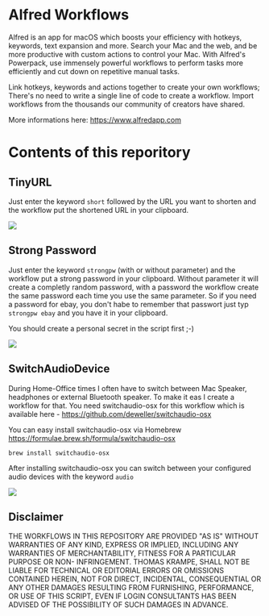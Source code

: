 # Alfred Workflows
Alfred is an app for macOS which boosts your efficiency with hotkeys, keywords, text expansion and more. Search your Mac and the web, and be more productive with custom actions to control your Mac. With Alfred's Powerpack, use immensely powerful workflows to perform tasks more efficiently and cut down on repetitive manual tasks.

Link hotkeys, keywords and actions together to create your own workflows; There's no need to write a single line of code to create a workflow. Import workflows from the thousands our community of creators have shared.

More informations here: https://www.alfredapp.com 

# Contents of this reporitory
## TinyURL
Just enter the keyword `short` followed by the URL you want to shorten and the workflow put the shortened URL in your clipboard.

![][1]

## Strong Password
Just enter the keyword `strongpw` (with or without parameter) and the workflow put a strong password in your clipboard. Without parameter it will create a completly random password, with a password the workflow create the same password each time you use the same parameter. So if you need a password for ebay, you don't habe to remember that passwort just typ `strongpw ebay` and you have it in your clipboard.

You should create a personal secret in the script first ;-)

![][2]

## SwitchAudioDevice
During Home-Office times I often have to switch between Mac Speaker, headphones or external Bluetooth speaker. To make it eas I create a workflow for that. You need switchaudio-osx for this workflow which is available here - https://github.com/deweller/switchaudio-osx 

You can easy install switchaudio-osx via Homebrew https://formulae.brew.sh/formula/switchaudio-osx 

```
brew install switchaudio-osx
```

After installing switchaudio-osx you can switch between your configured audio devices with the keyword `audio`

![][3]

## Disclaimer
THE WORKFLOWS IN THIS REPOSITORY ARE PROVIDED "AS IS" WITHOUT WARRANTIES OF ANY KIND, EXPRESS OR IMPLIED, INCLUDING ANY WARRANTIES OF MERCHANTABILITY, FITNESS FOR A PARTICULAR PURPOSE OR NON- INFRINGEMENT. THOMAS KRAMPE, SHALL NOT BE LIABLE FOR TECHNICAL OR EDITORIAL ERRORS OR OMISSIONS CONTAINED HEREIN, NOT FOR DIRECT, INCIDENTAL, CONSEQUENTIAL OR ANY OTHER DAMAGES RESULTING FROM FURNISHING, PERFORMANCE, OR USE OF THIS SCRIPT, EVEN IF LOGIN CONSULTANTS HAS BEEN ADVISED OF THE POSSIBILITY OF SUCH DAMAGES IN ADVANCE.

[1]: images/Alfred01.png
[2]: images/Alfred02.png
[3]: images/Alfred03.png
